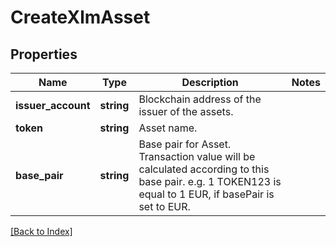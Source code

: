 # CreateXlmAsset

## Properties

Name | Type | Description | Notes
------------ | ------------- | ------------- | -------------
**issuer_account** | **string** | Blockchain address of the issuer of the assets. |
**token** | **string** | Asset name. |
**base_pair** | **string** | Base pair for Asset. Transaction value will be calculated according to this base pair. e.g. 1 TOKEN123 is equal to 1 EUR, if basePair is set to EUR. |

[[Back to Index]](../index.md)
